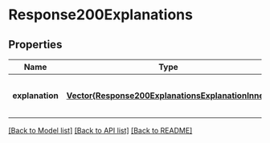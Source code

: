 # Response200Explanations


## Properties
Name | Type | Description | Notes
------------ | ------------- | ------------- | -------------
**explanation** | [**Vector{Response200ExplanationsExplanationInner}**](Response200ExplanationsExplanationInner.md) |  | [optional] [default to nothing]


[[Back to Model list]](../README.md#models) [[Back to API list]](../README.md#api-endpoints) [[Back to README]](../README.md)


